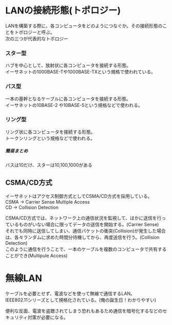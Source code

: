 # LANの接続形態(トポロジー)

LANを構築する際に、各コンピュータをどのようにつなぐか。その接続形態のことをトポロジーと呼ぶ。  
次の三つが代表的なトポロジー

### スター型

ハブを中心として、放射状に各コンピュータを接続する形態。  
イーサネットの1000BASE-Tや1000BASE-TXという規格で使われている。  

### バス型

一本の基幹となるケーブルに各コンピュータを接続する形態。  
イーサネットの10BASE-2 や10BASE-5という規格などで使われる。  

### リング型

リング状に各コンピュータを接続する形態。  
トークンリングという規格などで使われる。  


##### 簡易まとめ

バスは10だけ、スターは10,100,1000がある


## CSMA/CD方式

イーサネットはアクセス制御方式としてCSMA/CD方式を採用している。  
CSMA → Carrier Sense Multiple Access  
CD → Collision Detection  

CSMA/CD方式では、ネットワーク上の通信状況を監視して、ほかに送信を行っているものがいない場合に限ってデータの送信を開始する。(Carrier Sense)  
それでも同時に送信してしまい、通信パケットの衝突(Collision)が発生した場合は、各々ランダムに求めた時間分待機してから、再度送信を行う。(Collision Detection)  
このように通信を行うことで、一本のケーブルを複数のコンピュータで共有することができ(Multipule Access)  



# 無線LAN

ケーブルを必要とせず、電波などを使って無線で通信するLAN。  
IEEE802.11シリーズとして規格化されている。(俺の誕生日！わかりやすい)  

便利な反面、電波を盗聴されてしまう恐れもあるため通信を暗号化するなどのセキュリティ対策が必要になる。  

